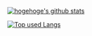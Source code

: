 <!-- リポジトリステータス -->
[![hogehoge's github stats](https://github-readme-stats.vercel.app/api?username=Tomoro0726&hide=contribs&count_private=true&show_icons=true&theme=tokyonight)](https://github.com/ユーザ名/)

<!-- ソースコード統計 -->
[![Top used Langs](https://github-readme-stats.vercel.app/api/top-langs/?username=Tomoro0726&layout=compact&theme=tokyonight)](https://github.com/Tomoro0726/)
